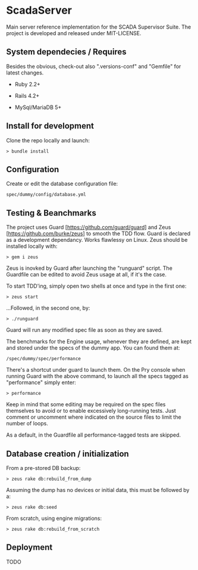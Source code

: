# ScadaServer

Main server reference implementation for the SCADA Supervisor Suite.
The project is developed and released under MIT-LICENSE.


## System dependecies / Requires

Besides the obvious, check-out also ".versions-conf" and "Gemfile" for latest changes.

* Ruby 2.2+

* Rails 4.2+

* MySql/MariaDB 5+


## Install for development

Clone the repo locally and launch:

    > bundle install


## Configuration

Create or edit the database configuration file:

    spec/dummy/config/database.yml


## Testing & Beanchmarks

The project uses Guard [https://github.com/guard/guard] and Zeus [https://github.com/burke/zeus] to smooth the TDD flow.
Guard is declared as a development dependancy. Works flawlessy on Linux.
Zeus should be installed locally with:

    > gem i zeus

Zeus is inovked by Guard after launching the "runguard" script. The Guardfile can be edited to avoid Zeus usage at all, if it's the case.

To start TDD'ing, simply open two shells at once and type in the first one:

    > zeus start

...Followed, in the second one, by:

    > ./runguard

Guard will run any modified spec file as soon as they are saved.


The benchmarks for the Engine usage, whenever they are defined, are kept and stored under the specs of the dummy app.
You can found them at:

    /spec/dummy/spec/performance

There's a shortcut under guard to launch them. On the Pry console when running Guard
with the above command, to launch all the specs tagged as "performance" simply enter:

    > performance


Keep in mind that some editing may be required on the spec files themselves to avoid
or to enable excessively long-running tests. Just comment or uncomment where
indicated on the source files to limit the number of loops.


As a default, in the Guardfile all performance-tagged tests are skipped.


## Database creation / initialization

From a pre-stored DB backup:

    > zeus rake db:rebuild_from_dump

Assuming the dump has no devices or initial data, this must be followed by a:

    > zeus rake db:seed

From scratch, using engine migrations:

    > zeus rake db:rebuild_from_scratch


## Deployment

TODO
